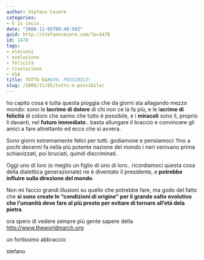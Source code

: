 ```yaml
---
author: Stefano Cecere
categories:
- E io cecio..
date: "2008-11-05T08:40:50Z"
guid: http://stefanocecere.com/?p=1478
id: 1478
tags:
- elezioni
- evoluzione
- felicità
- rivoluzione
- USA
title: TUTTO E&#039; POSSIBILE!
slug: /2008/11/05/tutto-e-possibile/
---
```


ho capito cosa è tutta questa pioggia che da giorni sta allagando mezzo mondo: sono le **lacrime di dolore** di chi non ce la fa più, e le l**acrime di felicità** di coloro che sanno che tutto è possibile, e i **miracoli** sono lì, proprio lì davanti, nel **futuro immediato**.. basta allungare il braccio e convincere gli amici a fare altrettanto ed ecco che si avvera.

Sono giorni estremamente felici per tutti. godiamone e pensiamoci: fino a pochi decenni fa nella più potente nazione del mondo i neri venivano prima schiavizzati, poi bruciati, quindi discriminati.

Oggi uno di loro (o meglio un figlio di uno di loro.. ricordiamoci questa cosa della dialettica generazionale) ne è diventato il presidente, e **potrebbe influire sulla direzione del mondo**.

Non mi faccio grandi illusioni su quello che potrebbe fare, ma godo del fatto che **si sono create le &#8220;condizioni di origine&#8221; per il grande salto evolutivo che l&#8217;umanità deve fare al più presto per evitare di tornare all&#8217;età dela pietra**.

ora spero di vedere sempre più gente sapere della <http://www.theworldmarch.org>

un fortissimo abbraccio

stefano